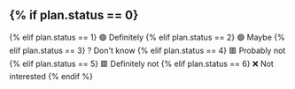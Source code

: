 {% if plan.status == 0}
-
{% elif plan.status == 1}
🟢 Definitely
{% elif plan.status == 2}
🟢 Maybe
{% elif plan.status == 3}
? Don't know
{% elif plan.status == 4}
🟥 Probably not
{% elif plan.status == 5}
🟥 Definitely not
{% elif plan.status == 6}
❌ Not interested
{% endif %}